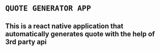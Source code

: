 <!-- # This is a react native application that automatically generates quote with the help pf 3rd party api -->
# `QUOTE GENERATOR APP`
## This is a react native application that automatically generates quote with the help of 3rd party api
